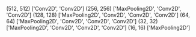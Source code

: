 (512, 512) ['Conv2D', 'Conv2D']
(256, 256) ['MaxPooling2D', 'Conv2D', 'Conv2D']
(128, 128) ['MaxPooling2D', 'Conv2D', 'Conv2D', 'Conv2D']
(64, 64) ['MaxPooling2D', 'Conv2D', 'Conv2D', 'Conv2D']
(32, 32) ['MaxPooling2D', 'Conv2D', 'Conv2D', 'Conv2D']
(16, 16) ['MaxPooling2D']